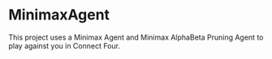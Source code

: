 # MinimaxAgent
This project uses a Minimax Agent and Minimax AlphaBeta Pruning Agent to play against you in Connect Four.
